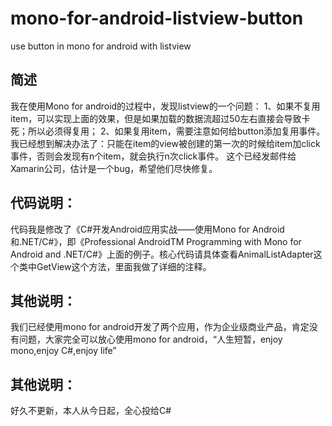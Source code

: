 mono-for-android-listview-button
================================

use button in mono for android with listview

## **简述**
我在使用Mono for android的过程中，发现listview的一个问题：
1、如果不复用item，可以实现上面的效果，但是如果加载的数据流超过50左右直接会导致卡死；所以必须得复用；
2、如果复用item，需要注意如何给button添加复用事件。我已经想到解决办法了：只能在item的view被创建的第一次的时候给item加click事件，否则会发现有n个item，就会执行n次click事件。
这个已经发邮件给Xamarin公司，估计是一个bug，希望他们尽快修复。

## **代码说明：**
代码我是修改了《C#开发Android应用实战——使用Mono for Android和.NET/C#》，即《Professional AndroidTM Programming with Mono for Android and .NET/C#》上面的例子。核心代码请具体查看AnimalListAdapter这个类中GetView这个方法，里面我做了详细的注释。

## **其他说明：**
我们已经使用mono for android开发了两个应用，作为企业级商业产品，肯定没有问题，大家完全可以放心使用mono for android，“人生短暂，enjoy mono,enjoy C#,enjoy life”
## **其他说明：**
好久不更新，本人从今日起，全心投给C#
